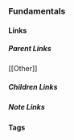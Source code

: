 ### Fundamentals
#### Links
##### Parent Links
[[Other]]
##### Children Links
##### Note Links
#### Tags
